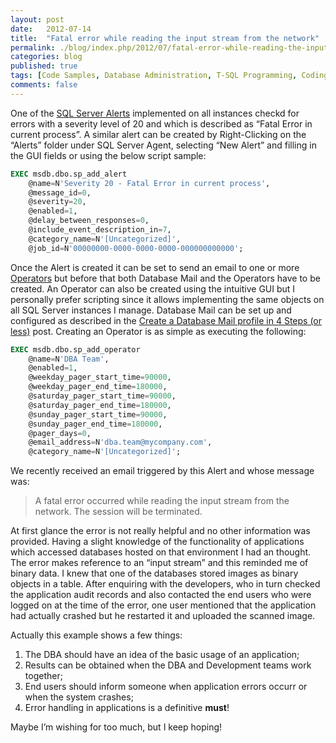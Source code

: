 ```yaml
---
layout: post
date:   2012-07-14
title:  "Fatal error while reading the input stream from the network"
permalink: ./blog/index.php/2012/07/fatal-error-while-reading-the-input-stream-from-the-network/
categories: blog
published: true
tags: [Code Samples, Database Administration, T-SQL Programming, Coding Practices, Database Mail, Development, Audit, SQL Server errors, SQL Server Agent, Testing]
comments: false
---
```

One of the [SQL Server Alerts](http://msdn.microsoft.com/en-us/library/ms189531.aspx) implemented on all instances checkd for errors with a severity level of 20 and which is described as “Fatal Error in current process”. A similar alert can be created by Right-Clicking on the “Alerts” folder under SQL Server Agent, selecting “New Alert” and filling in the GUI fields or using the below script sample:

``` sql
EXEC msdb.dbo.sp_add_alert
    @name=N'Severity 20 - Fatal Error in current process',
    @message_id=0,
    @severity=20,
    @enabled=1,
    @delay_between_responses=0,
    @include_event_description_in=7,
    @category_name=N'[Uncategorized]',
    @job_id=N'00000000-0000-0000-0000-000000000000';
```

Once the Alert is created it can be set to send an email to one or more [Operators](http://msdn.microsoft.com/en-us/library/ms186747.aspx) but before that both Database Mail and the Operators have to be created. An Operator can also be created using the intuitive GUI but I personally prefer scripting since it allows implementing the same objects on all SQL Server instances I manage. Database Mail can be set up and configured as described in the [Create a Database Mail profile in 4 Steps (or less)](./blog/index.php/2011/03/create-a-database-mail-profile-in-4-steps-or-less/) post. Creating an Operator is as simple as executing the following:

``` sql
EXEC msdb.dbo.sp_add_operator
    @name=N'DBA Team',
    @enabled=1,
    @weekday_pager_start_time=90000,
    @weekday_pager_end_time=180000,
    @saturday_pager_start_time=90000,
    @saturday_pager_end_time=180000,
    @sunday_pager_start_time=90000,
    @sunday_pager_end_time=180000,
    @pager_days=0,
    @email_address=N'dba.team@mycompany.com',
    @category_name=N'[Uncategorized]';
```

We recently received an email triggered by this Alert and whose message was:

> A fatal error occurred while reading the input stream from the network. The session will be terminated.

At first glance the error is not really helpful and no other information was provided. Having a slight knowledge of the functionality of applications which accessed databases hosted on that environment I had an thought. The error makes reference to an “input stream” and this reminded me of binary data. I knew that one of the databases stored images as binary objects in a table. After enquiring with the developers, who in turn checked the application audit records and also contacted the end users who were logged on at the time of the error, one user mentioned that the application had actually crashed but he restarted it and uploaded the scanned image.

Actually this example shows a few things:

1. The DBA should have an idea of the basic usage of an application;
2. Results can be obtained when the DBA and Development teams work together;
3. End users should inform someone when application errors occurr or when the system crashes;
4. Error handling in applications is a definitive **must**!

Maybe I’m wishing for too much, but I keep hoping!
